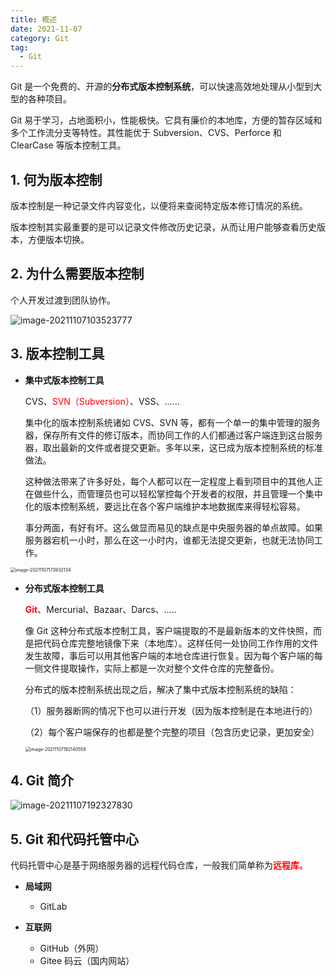 ```yaml
---
title: 概述
date: 2021-11-07
category: Git
tag:
  - Git
---
```


Git 是一个免费的、开源的**分布式版本控制系统**，可以快速高效地处理从小型到大型的各种项目。

Git 易于学习，占地面积小，性能极快。它具有廉价的本地库，方便的暂存区域和多个工作流分支等特性。其性能优于 Subversion、CVS、Perforce 和 ClearCase 等版本控制工具。

## 1. 何为版本控制

版本控制是一种记录文件内容变化，以便将来查阅特定版本修订情况的系统。

版本控制其实最重要的是可以记录文件修改历史记录，从而让用户能够查看历史版本，方便版本切换。

## 2. 为什么需要版本控制

个人开发过渡到团队协作。

![image-20211107103523777](http://img.hl1015.top/blog/image-20211107103523777.png)

## 3. 版本控制工具

- **集中式版本控制工具**

  CVS、<span style="color:red">SVN（Subversion）</span>、VSS、......

  集中化的版本控制系统诸如 CVS、SVN 等，都有一个单一的集中管理的服务器，保存所有文件的修订版本，而协同工作的人们都通过客户端连到这台服务器，取出最新的文件或者提交更新。多年以来，这已成为版本控制系统的标准做法。

  这种做法带来了许多好处，每个人都可以在一定程度上看到项目中的其他人正在做些什么，而管理员也可以轻松掌控每个开发者的权限，并且管理一个集中化的版本控制系统，要远比在各个客户端维护本地数据库来得轻松容易。

  事分两面，有好有坏。这么做显而易见的缺点是中央服务器的单点故障。如果服务器宕机一小时，那么在这一小时内，谁都无法提交更新，也就无法协同工作。

<img src="http://img.hl1015.top/blog/image-20211107173932134.png" alt="image-20211107173932134" style="zoom:50%;" />

- **分布式版本控制工具**

  **<span style="color:red">Git</span>**、Mercurial、Bazaar、Darcs、.....

  像 Git 这种分布式版本控制工具，客户端提取的不是最新版本的文件快照，而是把代码仓库完整地镜像下来（本地库）。这样任何一处协同工作作用的文件发生故障，事后可以用其他客户端的本地仓库进行恢复。因为每个客户端的每一侧文件提取操作，实际上都是一次对整个文件仓库的完整备份。

  分布式的版本控制系统出现之后，解决了集中式版本控制系统的缺陷：

  （1）服务器断网的情况下也可以进行开发（因为版本控制是在本地进行的）

  （2）每个客户端保存的也都是整个完整的项目（包含历史记录，更加安全）

  <img src="http://img.hl1015.top/blog/image-20211107192140559.png" alt="image-20211107192140559" style="zoom:50%;" />

## 4. Git 简介

![image-20211107192327830](http://img.hl1015.top/blog/image-20211107192327830.png)

## 5. Git 和代码托管中心

代码托管中心是基于网络服务器的远程代码仓库，一般我们简单称为<span style="color:red">**远程库**</span>。

- **局域网**
  - GitLab

- **互联网**
  - GitHub（外网）
  - Gitee 码云（国内网站）

